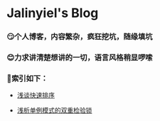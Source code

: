 

#  Jalinyiel's Blog

### 😏个人博客，内容繁杂，疯狂挖坑，随缘填坑

### 😊力求讲清楚想讲的一切，语言风格稍显啰嗦

### 🤗索引如下：

- [浅谈快速排序](https://github.com/JIANGLY33/Jalinyiel-Blog/blob/master/Blog/浅谈快速排序.md)

- [浅析单例模式的双重检验锁](https://github.com/JIANGLY33/Jalinyiel-Blog/blob/master/Blog/浅析单例模式的双重校验锁.md)

